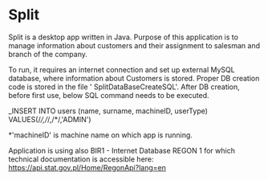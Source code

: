 # Split

Split is a desktop app written in Java.
Purpose of this application is to manage information about customers and their assignment to salesman and branch of the company.

To run, it requires an internet connection and set up external MySQL database, where information about Customers is stored. Proper DB creation code is stored in the file ' SplitDataBaseCreateSQL'. After DB creation, before first use, below SQL command needs to be executed. 

_INSERT INTO users (name, surname, machineID, userType) VALUES(/*/,/*/,/*/,'ADMIN')

*'machineID' is machine name on which app is running.

Application is using also BIR1 - Internet Database REGON 1 for which technical documentation is accessible here: https://api.stat.gov.pl/Home/RegonApi?lang=en
